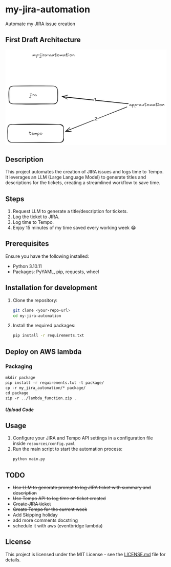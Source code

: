 # my-jira-automation
Automate my JIRA issue creation

## First Draft Architecture
![2 My jira automation.png](docs/img/architecture_jira_automation.png)

## Description
This project automates the creation of JIRA issues and logs time to Tempo. It leverages an LLM (Large Language Model) to
generate titles and descriptions for the tickets, creating a streamlined workflow to save time.

## Steps
1. Request LLM to generate a title/description for tickets.
2. Log the ticket to JIRA.
3. Log time to Tempo.
4. Enjoy 15 minutes of my time saved every working week 😂

## Prerequisites
Ensure you have the following installed:

- Python 3.10.11
- Packages: PyYAML, pip, requests, wheel

## Installation for development
1. Clone the repository:
    ```sh
    git clone <your-repo-url>
    cd my-jira-automation
    ```

2. Install the required packages:
    ```sh
    pip install -r requirements.txt
    ```

## Deploy on AWS lambda
### Packaging
```shell
mkdir package
pip install -r requirements.txt -t package/
cp -r my_jira_automation/* package/
cd package
zip -r ../lambda_function.zip .
```

##### Upload Code


## Usage
1. Configure your JIRA and Tempo API settings in a configuration file inside `resources/config.yaml`
2. Run the main script to start the automation process:
    ```sh
    python main.py
    ```

## TODO
- ~~Use LLM to generate prompt to log JIRA ticket with summary and description~~
- ~~Use Tempo API to log time on ticket created~~
- ~~Create JIRA ticket~~
- ~~Create Tempo for the current week~~
- Add Skipping holiday
- add more comments docstring
- schedule it with aws (eventbridge lambda)

## License
This project is licensed under the MIT License - see the [LICENSE.md](LICENSE.md) file for details.